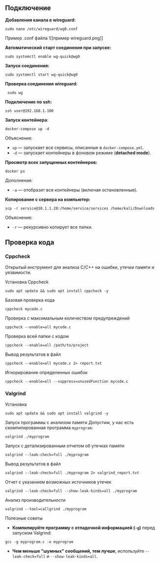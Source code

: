 ## Подключение
**Добавления канала в wireguard:**
```
sudo nano /etc/wireguard/wg0.conf
```
Пример .conf файла
![[пример wireguard.png]]

**Автоматический старт соединения при запуске:**
```
sudo systemctl enable wg-quick@wg0
```

**Запуск соединения:**
```
sudo systemctl start wg-quick@wg0
```

**Проверка соединения wireguard:**
```
 sudo wg
```

**Подключение по ssh:**
```
ssh user@192.168.1.100
```

**Запуск контейнера**:
```
docker-compose up -d
```
Объяснение:
- `up` — запускает все сервисы, описанные в `docker-compose.yml`.
- `-d` — запускает контейнеры в фоновом режиме (**detached mode**).

**Просмотр всех запущенных контейнеров:**
```
docker ps
```
Дополнение:
- `-a` — отобразит все контейнеры (включая остановленные). 

**Копирование с сервера на компьютер:**
```
scp -r service@10.1.1.20:/home/service/services /home/kali/Downloads            
```
Объяснение:
- `-r` — рекурсивно копирует все папки. 
## Проверка кода
### Cppcheck
Открытый инструмент для анализа C/C++ на ошибки, утечки памяти и уязвимости.

Установка Cppcheck
```
sudo apt update && sudo apt install cppcheck -y
```

Базовая проверка кода
```
cppcheck mycode.c
```

Проверка с максимальным количеством предупреждений
```
cppcheck --enable=all mycode.c
```

Проверка всей папки с кодом
```
cppcheck --enable=all /path/to/project
```

Вывод результатов в файл
```
cppcheck --enable=all mycode.c 2> report.txt
```

Игнорирование определенных ошибок
```
cppcheck --enable=all --suppress=unusedFunction mycode.c
```
### Valgrind
Установка
```
sudo apt update && sudo apt install valgrind -y
```

Запуск программы с анализом памяти
Допустим, у нас есть скомпилированная программа `myprogram`:
```
valgrind ./myprogram
```

Запуск с детализированным отчетом об утечках памяти
```
valgrind --leak-check=full ./myprogram
```

Вывод результатов в файл
```
valgrind --leak-check=full ./myprogram 2> valgrind_report.txt
```

Отчет с указанием возможных источников утечек
```
valgrind --leak-check=full --show-leak-kinds=all ./myprogram
```

Анализ производительности
```
valgrind --tool=callgrind ./myprogram
```

Полезные советы
- **Компилируйте программу с отладочной информацией (`-g`)** перед запуском Valgrind:
```
gcc -g myprogram.c -o myprogram
```
- **Чем меньше "шумных" сообщений, тем лучше**, используйте `--leak-check=full` и `--show-leak-kinds=all`.